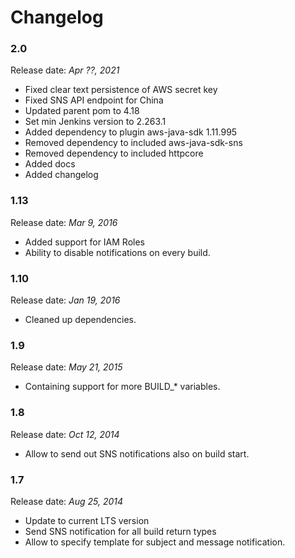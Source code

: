 Changelog
===

### 2.0

Release date: _Apr ??, 2021_

* Fixed clear text persistence of AWS secret key
* Fixed SNS API endpoint for China
* Updated parent pom to 4.18
* Set min Jenkins version to 2.263.1
* Added dependency to plugin aws-java-sdk 1.11.995
* Removed dependency to included aws-java-sdk-sns
* Removed dependency to included httpcore
* Added docs
* Added changelog

### 1.13

Release date: _Mar 9, 2016_

* Added support for IAM Roles
* Ability to disable notifications on every build.

### 1.10

Release date: _Jan 19, 2016_

* Cleaned up dependencies.

### 1.9

Release date: _May 21, 2015_

* Containing support for more BUILD_* variables.

### 1.8

Release date: _Oct 12, 2014_

* Allow to send out SNS notifications also on build start.

### 1.7

Release date: _Aug 25, 2014_

* Update to current LTS version
* Send SNS notification for all build return types
* Allow to specify template for subject and message notification.
